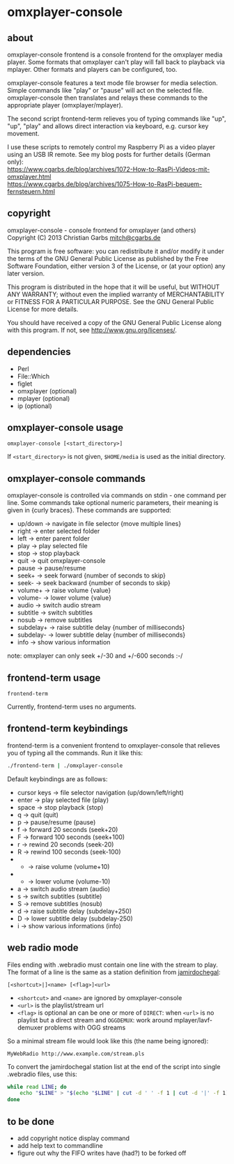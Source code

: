 omxplayer-console
=================

about
-----

omxplayer-console frontend is a console frontend for the omxplayer
media player.  Some formats that omxplayer can't play will fall
back to playback via mplayer.  Other formats and players can be
configured, too.

omxplayer-console features a text mode file browser for media
selection.  Simple commands like "play" or "pause" will act on
the selected file. omxplayer-console then translates and relays
these commands to the appropriate player (omxplayer/mplayer).

The second script frontend-term relieves you of typing commands
like "up", "up", "play" and allows direct interaction via keyboard,
e.g. cursor key movement.

I use these scripts to remotely control my Raspberry Pi as a video
player using an USB IR remote.  See my blog posts for further details
(German only):  
https://www.cgarbs.de/blog/archives/1072-How-to-RasPi-Videos-mit-omxplayer.html  
https://www.cgarbs.de/blog/archives/1075-How-to-RasPi-bequem-fernsteuern.html

copyright
---------

omxplayer-console - console frontend for omxplayer (and others)  
Copyright (C) 2013  Christian Garbs <mitch@cgarbs.de>

This program is free software: you can redistribute it and/or modify
it under the terms of the GNU General Public License as published by
the Free Software Foundation, either version 3 of the License, or
(at your option) any later version.

This program is distributed in the hope that it will be useful,
but WITHOUT ANY WARRANTY; without even the implied warranty of
MERCHANTABILITY or FITNESS FOR A PARTICULAR PURPOSE.  See the
GNU General Public License for more details.

You should have received a copy of the GNU General Public License
along with this program.  If not, see <http://www.gnu.org/licenses/>.

dependencies
------------

- Perl
- File::Which
- figlet
- omxplayer (optional)
- mplayer (optional)
- ip (optional)

omxplayer-console usage
-----------------------

```
omxplayer-console [<start_directory>]
```

If `<start_directory>` is not given, `$HOME/media` is used as the initial directory.

omxplayer-console commands
--------------------------

omxplayer-console is controlled via commands on stdin - one command
per line.  Some commands take optional numeric parameters, their
meaning is given in {curly braces}.  These commands are supported:

* up/down -> navigate in file selector {move multiple lines}
* right -> enter selected folder
* left -> enter parent folder
* play -> play selected file
* stop -> stop playback
* quit -> quit omxplayer-console
* pause -> pause/resume
* seek+ -> seek forward {number of seconds to skip}
* seek- -> seek backward {number of seconds to skip}
* volume+ -> raise volume {value}
* volume- -> lower volume {value}
* audio -> switch audio stream
* subtitle -> switch subtitles
* nosub -> remove subtitles
* subdelay+ -> raise subtitle delay {number of milliseconds}
* subdelay- -> lower subtitle delay {number of milliseconds}
* info -> show various information

note: omxplayer can only seek +/-30 and +/-600 seconds :-/

frontend-term usage
-------------------

```
frontend-term
```

Currently, frontend-term uses no arguments.


frontend-term keybindings
-------------------------

frontend-term is a convenient frontend to omxplayer-console that
relieves you of typing all the commands.  Run it like this:

```bash
./frontend-term | ./omxplayer-console
```

Default keybindings are as follows:

* cursor keys -> file selector navigation (up/down/left/right)
* enter -> play selected file (play)
* space -> stop playback (stop)
* q -> quit (quit)
* p -> pause/resume (pause)
* f -> forward 20 seconds (seek+20)
* F -> forward 100 seconds (seek+100)
* r -> rewind 20 seconds (seek-20)
* R -> rewind 100 seconds (seek-100)
* + -> raise volume (volume+10)
* - -> lower volume (volume-10)
* a -> switch audio stream (audio)
* s -> switch subtitles (subtitle)
* S -> remove subtitles (nosub)
* d -> raise subtitle delay (subdelay+250)
* D -> lower subtitle delay (subdelay-250)
* i -> show various informations (info)

web radio mode
--------------

Files ending with .webradio must contain one line with the stream to
play.  The format of a line is the same as a station definition from
[jamirdochegal](https://github.com/mmitch/jamirdochegal/):

    [<shortcut>|]<name> [<flag>]<url>
 
* `<shortcut>` and `<name>` are ignored by omxplayer-console
* `<url>` is the playlist/stream url
* `<flag>` is optional an can be one or more of
  `DIRECT`: when `<url>` is no playlist but a direct stream
  and
  `OGGDEMUX`: work around mplayer/lavf-demuxer problems with OGG streams

So a minimal stream file would look like this (the name being ignored):

    MyWebRadio http://www.example.com/stream.pls

To convert the jamirdochegal station list at the end of the script
into single .webradio files, use this:

```bash
while read LINE; do
    echo "$LINE" > "$(echo "$LINE" | cut -d ' ' -f 1 | cut -d '|' -f 1).webradio"
done
```

to be done
----------

* add copyright notice display command
* add help text to commandline
* figure out why the FIFO writes have (had?) to be forked off
